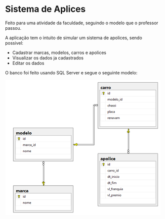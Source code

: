 # Sistema de Aplices

Feito para uma atividade da faculdade, seguindo o modelo que o professor passou.

A aplicação tem o intuito de simular um sistema de apolices, sendo possivel:
  - Cadastrar marcas, modelos, carros e apolices
  - Visualizar os dados ja cadastrados
  - Editar os dados 

O banco foi feito usando SQL Server e segue o seguinte modelo:

![Imagem](https://raw.githubusercontent.com/lohanlhn/Sistema_Apolices/master/Modelo%20do%20banco.png)
